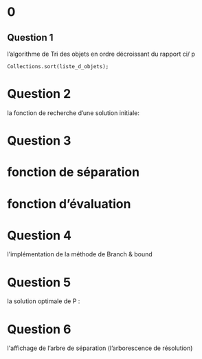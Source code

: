 # 0
## Question 1
l’algorithme de Tri des objets en ordre décroissant du rapport ci/ p

``
Collections.sort(liste_d_objets);  
``

# Question 2
la fonction de recherche d’une solution initiale:

# Question 3
# fonction de séparation
# fonction d’évaluation

# Question 4
l'implémentation de la méthode de Branch & bound

# Question 5
la solution optimale de P : 

# Question 6
l'affichage de l’arbre de séparation (l’arborescence de résolution)

